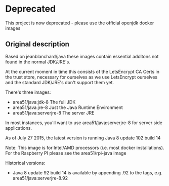 # Deprecated

This project is now deprecated - please use the official openjdk docker images

## Original description

Based on jeanblanchard/java these images contain essential additons not found in the normal JDK/JRE's.

At the current moment in time this consists of the LetsEncrypt CA Certs in the trust store, necessary for ourselves as we use LetsEncrypt ourselves and the standard JDK/JRE's don't support them yet.

There's three images:

* area51/java:jdk-8 The full JDK
* area51/java:jre-8 Just the Java Runtime Environment
* area51/java:serverjre-8 The server JRE

In most instances, you'll want to use area51/java:serverjre-8 for server side applications.

As of July 27 2015, the latest version is running Java 8 update 102 build 14

Note: This image is for Intel/AMD processors (i.e. most docker installations). For the Raspberry PI please see the area51/rpi-java image

Historical versions:
* Java 8 update 92 build 14 is available by appending .92 to the tags, e.g. area51/java:serverjre-8.92

